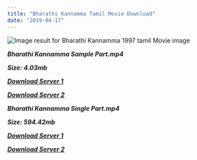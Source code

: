 ```yaml
---
title: "Bharathi Kannamma Tamil Movie Download"
date: "2019-04-17"
---
```


![Image result for Bharathi Kannamma 1997 tamil Movie image](https://static.moviecrow.com/gallery/20160129/80966-barathi.jpg)

**_Bharathi Kannamma Sample Part.mp4_**

**_Size: 4.03mb_**

**_[Download Server 1](http://b4.wetransfer.vip/files/{001906e6a029aa7b73d4a7534ffe44de21d3d443868dbd2fabdf209edab59abd}20Actor{001906e6a029aa7b73d4a7534ffe44de21d3d443868dbd2fabdf209edab59abd}20Hits{001906e6a029aa7b73d4a7534ffe44de21d3d443868dbd2fabdf209edab59abd}20Collection/Parthiepan{001906e6a029aa7b73d4a7534ffe44de21d3d443868dbd2fabdf209edab59abd}20Movies{001906e6a029aa7b73d4a7534ffe44de21d3d443868dbd2fabdf209edab59abd}20Collections/Bharathy{001906e6a029aa7b73d4a7534ffe44de21d3d443868dbd2fabdf209edab59abd}20Kanamma{001906e6a029aa7b73d4a7534ffe44de21d3d443868dbd2fabdf209edab59abd}20(1997)/Bharathy{001906e6a029aa7b73d4a7534ffe44de21d3d443868dbd2fabdf209edab59abd}20Kanamma{001906e6a029aa7b73d4a7534ffe44de21d3d443868dbd2fabdf209edab59abd}20(1997){001906e6a029aa7b73d4a7534ffe44de21d3d443868dbd2fabdf209edab59abd}20Sample{001906e6a029aa7b73d4a7534ffe44de21d3d443868dbd2fabdf209edab59abd}20HD.mp4)_**

**_[Download Server 2](http://b4.wetransfer.vip/files/{001906e6a029aa7b73d4a7534ffe44de21d3d443868dbd2fabdf209edab59abd}20Actor{001906e6a029aa7b73d4a7534ffe44de21d3d443868dbd2fabdf209edab59abd}20Hits{001906e6a029aa7b73d4a7534ffe44de21d3d443868dbd2fabdf209edab59abd}20Collection/Parthiepan{001906e6a029aa7b73d4a7534ffe44de21d3d443868dbd2fabdf209edab59abd}20Movies{001906e6a029aa7b73d4a7534ffe44de21d3d443868dbd2fabdf209edab59abd}20Collections/Bharathy{001906e6a029aa7b73d4a7534ffe44de21d3d443868dbd2fabdf209edab59abd}20Kanamma{001906e6a029aa7b73d4a7534ffe44de21d3d443868dbd2fabdf209edab59abd}20(1997)/Bharathy{001906e6a029aa7b73d4a7534ffe44de21d3d443868dbd2fabdf209edab59abd}20Kanamma{001906e6a029aa7b73d4a7534ffe44de21d3d443868dbd2fabdf209edab59abd}20(1997){001906e6a029aa7b73d4a7534ffe44de21d3d443868dbd2fabdf209edab59abd}20Sample{001906e6a029aa7b73d4a7534ffe44de21d3d443868dbd2fabdf209edab59abd}20HD.mp4)_**

**_Bharathi Kannamma Single Part.mp4_**

**_Size: 594.42mb_**

[](https://www.blogger.com/blogger.g?blogID=703035187876059377)

**_[Download Server 1](http://b4.wetransfer.vip/files/{001906e6a029aa7b73d4a7534ffe44de21d3d443868dbd2fabdf209edab59abd}20Actor{001906e6a029aa7b73d4a7534ffe44de21d3d443868dbd2fabdf209edab59abd}20Hits{001906e6a029aa7b73d4a7534ffe44de21d3d443868dbd2fabdf209edab59abd}20Collection/Parthiepan{001906e6a029aa7b73d4a7534ffe44de21d3d443868dbd2fabdf209edab59abd}20Movies{001906e6a029aa7b73d4a7534ffe44de21d3d443868dbd2fabdf209edab59abd}20Collections/Bharathy{001906e6a029aa7b73d4a7534ffe44de21d3d443868dbd2fabdf209edab59abd}20Kanamma{001906e6a029aa7b73d4a7534ffe44de21d3d443868dbd2fabdf209edab59abd}20(1997)/Bharathy{001906e6a029aa7b73d4a7534ffe44de21d3d443868dbd2fabdf209edab59abd}20Kanamma{001906e6a029aa7b73d4a7534ffe44de21d3d443868dbd2fabdf209edab59abd}20(1997){001906e6a029aa7b73d4a7534ffe44de21d3d443868dbd2fabdf209edab59abd}20Single{001906e6a029aa7b73d4a7534ffe44de21d3d443868dbd2fabdf209edab59abd}20Part{001906e6a029aa7b73d4a7534ffe44de21d3d443868dbd2fabdf209edab59abd}20HD.mp4)_**

**_[Download Server 2](http://b4.wetransfer.vip/files/{001906e6a029aa7b73d4a7534ffe44de21d3d443868dbd2fabdf209edab59abd}20Actor{001906e6a029aa7b73d4a7534ffe44de21d3d443868dbd2fabdf209edab59abd}20Hits{001906e6a029aa7b73d4a7534ffe44de21d3d443868dbd2fabdf209edab59abd}20Collection/Parthiepan{001906e6a029aa7b73d4a7534ffe44de21d3d443868dbd2fabdf209edab59abd}20Movies{001906e6a029aa7b73d4a7534ffe44de21d3d443868dbd2fabdf209edab59abd}20Collections/Bharathy{001906e6a029aa7b73d4a7534ffe44de21d3d443868dbd2fabdf209edab59abd}20Kanamma{001906e6a029aa7b73d4a7534ffe44de21d3d443868dbd2fabdf209edab59abd}20(1997)/Bharathy{001906e6a029aa7b73d4a7534ffe44de21d3d443868dbd2fabdf209edab59abd}20Kanamma{001906e6a029aa7b73d4a7534ffe44de21d3d443868dbd2fabdf209edab59abd}20(1997){001906e6a029aa7b73d4a7534ffe44de21d3d443868dbd2fabdf209edab59abd}20Single{001906e6a029aa7b73d4a7534ffe44de21d3d443868dbd2fabdf209edab59abd}20Part{001906e6a029aa7b73d4a7534ffe44de21d3d443868dbd2fabdf209edab59abd}20HD.mp4)_**
